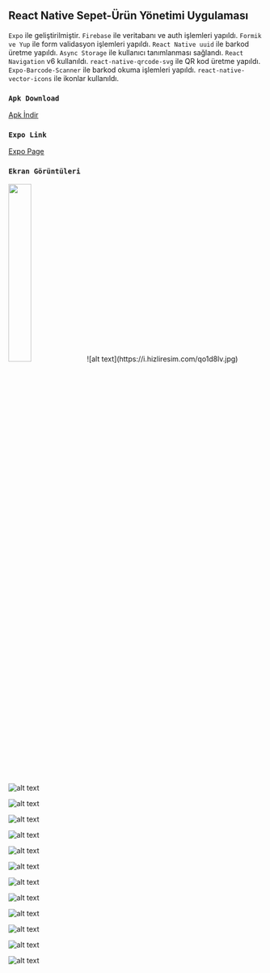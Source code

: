 
## React Native Sepet-Ürün Yönetimi Uygulaması

`Expo` ile geliştirilmiştir.
`Firebase` ile veritabanı ve auth işlemleri yapıldı.
`Formik ve Yup` ile form validasyon işlemleri yapıldı.
`React Native uuid` ile barkod üretme yapıldı.
`Async Storage` ile kullanıcı tanımlanması sağlandı.
`React Navigation` v6 kullanıldı.
`react-native-qrcode-svg` ile QR kod üretme yapıldı.
`Expo-Barcode-Scanner` ile barkod okuma işlemleri yapıldı.
`react-native-vector-icons` ile ikonlar kullanıldı.

### `Apk Download`

 [Apk İndir
](https://expo.dev/artifacts/62a5ea71-83f0-4f74-9b33-2997857a78a2) 
 
### `Expo Link`

 [Expo Page
](https://expo.dev/@burakc3tin/kolaysiparis) 


### `Ekran Görüntüleri`

<img src="https://i.hizliresim.com/qo1d8lv.jpg" width=30% height=30%>
![alt text](https://i.hizliresim.com/qo1d8lv.jpg)

![alt text](https://i.hizliresim.com/5ypdjcw.jfif)
 
![alt text](https://i.hizliresim.com/iiir4ej.jfif)

![alt text](https://i.hizliresim.com/qwvxdd2.jfif)

![alt text](https://i.hizliresim.com/gpztq7t.jfif)

![alt text](https://i.hizliresim.com/a492psh.jfif)

![alt text](https://i.hizliresim.com/8zpkh17.jfif)

![alt text](https://i.hizliresim.com/djbeq7j.jfif)

![alt text](https://i.hizliresim.com/f07babg.jfif)

![alt text](https://i.hizliresim.com/2w0ymkc.jfif)

![alt text](https://i.hizliresim.com/gqzbtlf.jfif)

![alt text](https://i.hizliresim.com/29lp5h6.jfif)

![alt text](https://i.hizliresim.com/moq2gwv.jfif)



